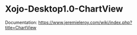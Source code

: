 # Xojo-Desktop1.0-ChartView

Documentation: https://www.jeremieleroy.com/wiki/index.php?title=ChartView
